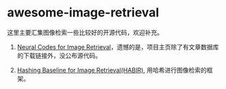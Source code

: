 awesome-image-retrieval
=======================

这里主要汇集图像检索一些比较好的开源代码，欢迎补充。

1. [Neural Codes for Image Retrieval](http://sites.skoltech.ru/compvision/projects/neuralcodes/)，遗憾的是，项目主页除了有文章数据库的下载链接外，没公布源代码。

2. [Hashing Baseline for Image Retrieval(HABIR)](http://yongyuan.name/habir/), 用哈希进行图像检索的框架。
